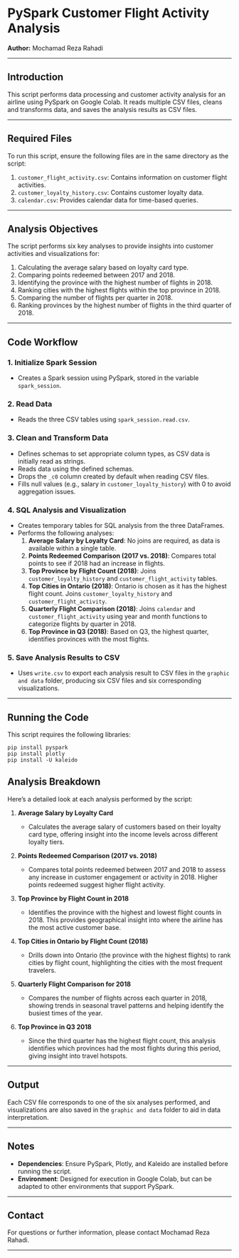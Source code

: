 # PySpark Customer Flight Activity Analysis

**Author:** Mochamad Reza Rahadi

---

## Introduction

This script performs data processing and customer activity analysis for an airline using PySpark on Google Colab. It reads multiple CSV files, cleans and transforms data, and saves the analysis results as CSV files.

---

## Required Files

To run this script, ensure the following files are in the same directory as the script:

1. `customer_flight_activity.csv`: Contains information on customer flight activities.
2. `customer_loyalty_history.csv`: Contains customer loyalty data.
3. `calendar.csv`: Provides calendar data for time-based queries.

---

## Analysis Objectives

The script performs six key analyses to provide insights into customer activities and visualizations for:

1. Calculating the average salary based on loyalty card type.
2. Comparing points redeemed between 2017 and 2018.
3. Identifying the province with the highest number of flights in 2018.
4. Ranking cities with the highest flights within the top province in 2018.
5. Comparing the number of flights per quarter in 2018.
6. Ranking provinces by the highest number of flights in the third quarter of 2018.

---

## Code Workflow

### 1. Initialize Spark Session

- Creates a Spark session using PySpark, stored in the variable `spark_session`.

### 2. Read Data

- Reads the three CSV tables using `spark_session.read.csv`.

### 3. Clean and Transform Data

- Defines schemas to set appropriate column types, as CSV data is initially read as strings.
- Reads data using the defined schemas.
- Drops the `_c0` column created by default when reading CSV files.
- Fills null values (e.g., salary in `customer_loyalty_history`) with 0 to avoid aggregation issues.

### 4. SQL Analysis and Visualization

- Creates temporary tables for SQL analysis from the three DataFrames.
- Performs the following analyses:
  1.  **Average Salary by Loyalty Card**: No joins are required, as data is available within a single table.
  2.  **Points Redeemed Comparison (2017 vs. 2018)**: Compares total points to see if 2018 had an increase in flights.
  3.  **Top Province by Flight Count (2018)**: Joins `customer_loyalty_history` and `customer_flight_activity` tables.
  4.  **Top Cities in Ontario (2018)**: Ontario is chosen as it has the highest flight count. Joins `customer_loyalty_history` and `customer_flight_activity`.
  5.  **Quarterly Flight Comparison (2018)**: Joins `calendar` and `customer_flight_activity` using year and month functions to categorize flights by quarter in 2018.
  6.  **Top Province in Q3 (2018)**: Based on Q3, the highest quarter, identifies provinces with the most flights.

### 5. Save Analysis Results to CSV

- Uses `write.csv` to export each analysis result to CSV files in the `graphic and data` folder, producing six CSV files and six corresponding visualizations.

---

## Running the Code

This script requires the following libraries:

```shell
pip install pyspark
pip install plotly
pip install -U kaleido
```

## Analysis Breakdown

Here’s a detailed look at each analysis performed by the script:

1. **Average Salary by Loyalty Card**

   - Calculates the average salary of customers based on their loyalty card type, offering insight into the income levels across different loyalty tiers.

2. **Points Redeemed Comparison (2017 vs. 2018)**

   - Compares total points redeemed between 2017 and 2018 to assess any increase in customer engagement or activity in 2018. Higher points redeemed suggest higher flight activity.

3. **Top Province by Flight Count in 2018**

   - Identifies the province with the highest and lowest flight counts in 2018. This provides geographical insight into where the airline has the most active customer base.

4. **Top Cities in Ontario by Flight Count (2018)**

   - Drills down into Ontario (the province with the highest flights) to rank cities by flight count, highlighting the cities with the most frequent travelers.

5. **Quarterly Flight Comparison for 2018**

   - Compares the number of flights across each quarter in 2018, showing trends in seasonal travel patterns and helping identify the busiest times of the year.

6. **Top Province in Q3 2018**
   - Since the third quarter has the highest flight count, this analysis identifies which provinces had the most flights during this period, giving insight into travel hotspots.

---

## Output

Each CSV file corresponds to one of the six analyses performed, and visualizations are also saved in the `graphic and data` folder to aid in data interpretation.

---

## Notes

- **Dependencies**: Ensure PySpark, Plotly, and Kaleido are installed before running the script.
- **Environment**: Designed for execution in Google Colab, but can be adapted to other environments that support PySpark.

---

## Contact

For questions or further information, please contact Mochamad Reza Rahadi.

---
